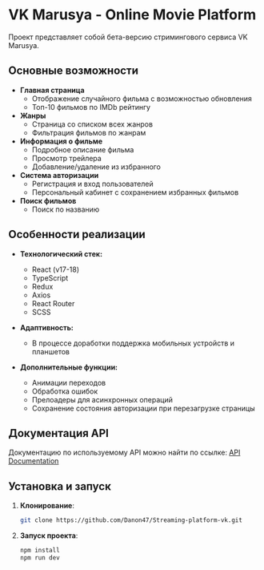 # VK Marusya - Online Movie Platform

Проект представляет собой бета-версию стримингового сервиса VK Marusya.

## Основные возможности

- **Главная страница**
  - Отображение случайного фильма с возможностью обновления
  - Топ-10 фильмов по IMDb рейтингу
- **Жанры**
  - Страница со списком всех жанров
  - Фильтрация фильмов по жанрам
- **Информация о фильме**
  - Подробное описание фильма
  - Просмотр трейлера
  - Добавление/удаление из избранного
- **Система авторизации**
  - Регистрация и вход пользователей
  - Персональный кабинет с сохранением избранных фильмов
- **Поиск фильмов**
  - Поиск по названию

## Особенности реализации

- **Технологический стек:**
  - React (v17-18)
  - TypeScript
  - Redux
  - Axios
  - React Router
  - SCSS

- **Адаптивность:**
  - В процессе доработки поддержка мобильных устройств и планшетов

- **Дополнительные функции:**
  - Анимации переходов
  - Обработка ошибок
  - Прелоадеры для асинхронных операций
  - Сохранение состояния авторизации при перезагрузке страницы

## Документация API

Документацию по используемому API можно найти по ссылке:
[API Documentation](https://cinemaguide.skillbox.cc/docs/)

## Установка и запуск

1. **Клонирование**:  
   ```bash
   git clone https://github.com/Danon47/Streaming-platform-vk.git

2. **Запуск проекта**:  
   ```bash
   npm install
   npm run dev

